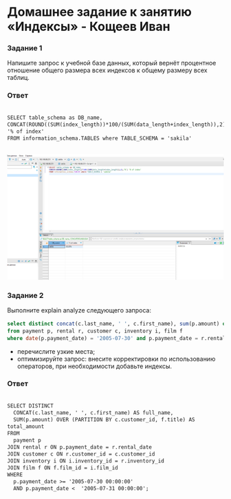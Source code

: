 # Домашнее задание к занятию «Индексы» - Кощеев Иван


### Задание 1

Напишите запрос к учебной базе данных, который вернёт процентное отношение общего размера всех индексов к общему размеру всех таблиц.

### Ответ

```

SELECT table_schema as DB_name,
CONCAT(ROUND((SUM(index_length))*100/(SUM(data_length+index_length)),2),'%') '% of index'
FROM information_schema.TABLES where TABLE_SCHEMA = 'sakila'


```
![image1](https://github.com/SirSeoPro/11-05/blob/main/1.png)

### Задание 2

Выполните explain analyze следующего запроса:
```sql
select distinct concat(c.last_name, ' ', c.first_name), sum(p.amount) over (partition by c.customer_id, f.title)
from payment p, rental r, customer c, inventory i, film f
where date(p.payment_date) = '2005-07-30' and p.payment_date = r.rental_date and r.customer_id = c.customer_id and i.inventory_id = r.inventory_id
```
- перечислите узкие места;
- оптимизируйте запрос: внесите корректировки по использованию операторов, при необходимости добавьте индексы.
 
### Ответ

```

SELECT DISTINCT 
  CONCAT(c.last_name, ' ', c.first_name) AS full_name,
  SUM(p.amount) OVER (PARTITION BY c.customer_id, f.title) AS total_amount
FROM 
  payment p
JOIN rental r ON p.payment_date = r.rental_date
JOIN customer c ON r.customer_id = c.customer_id
JOIN inventory i ON i.inventory_id = r.inventory_id
JOIN film f ON f.film_id = i.film_id
WHERE 
  p.payment_date >= '2005-07-30 00:00:00'
  AND p.payment_date <  '2005-07-31 00:00:00';



```

